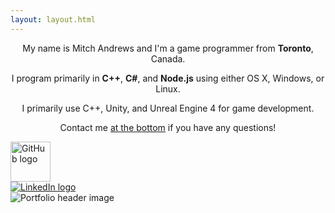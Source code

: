 ```yaml
---
layout: layout.html
---
```

<div class="home" style="text-align:center;">
    <div class="block top left"></div>
    <div class="block bottom left"></div>
    <div class="block top right"></div>
    <div class="block bottom right"></div>
    <p>My name is Mitch Andrews and I'm a game programmer from
        <strong>Toronto</strong>, Canada.</p>
    <p>I program primarily in
        <strong>C++</strong>,
        <strong>C#</strong>, and
        <strong>Node.js</strong> using either OS X, Windows, or Linux.</p>
    <p>I primarily use C++, Unity, and Unreal Engine 4 for game development.</p>
    <p>Contact me
        <a href="#contact">at the bottom</a> if you have any questions!</p>
</div>
<div class="account">
    <div class="box section">
        <div class="block top left"></div>
        <div class="block bottom left"></div>
        <div class="block top right"></div>
        <div class="block bottom right"></div>
        <a href="https://github.com/wobbier?tab=repositories">
            <img src="img/GitHub-Mark.png" height="64px" alt="GitHub logo" />
        </a>
    </div>
    <div class="box section last">
        <div class="block top left"></div>
        <div class="block bottom left"></div>
        <div class="block top right"></div>
        <div class="block bottom right"></div>
        <a href="https://ca.linkedin.com/in/mitchellandrews">
            <img src="img/linkedin.png" alt="LinkedIn logo" />
        </a>
    </div>
    <div class="clearfix"></div>
</div>
<div id="gamesHeader">
    <img src="img/portfolio.png" alt="Portfolio header image" />
</div>
<!--div class="games">
    <div class="game">
        <div class="gameThumb">
            <div class="block top left"></div>
            <div class="block bottom left"></div>
            <div class="block bottom right"></div>
            <a href="{{url}}">
                <img src="{{thumb}}" />
            </a>
            <a href="/game/{{slug}}">
                <img src="{{thumb}}" />
            </a>
        </div>
        <div class="gameTitle {{^thumb}}noThumb{{/thumb}}">
            {{^thumb}}
            <div class="block top left"></div>
            <div class="block bottom left"></div>
            {{/thumb}}
            <div class="block top right"></div>
            <div class="block bottom right"></div>
            <h1>
                <a href='{{#external}}{{url}}{{/external}}{{^external}}/game/{{slug}}{{/external}}'>{{title}}</a> -
                <span class="date">{{date}}</span>
            </h1>
        </div>
        <div class="gameContent {{^thumb}}noThumb{{/thumb}}">
            <div class="block top left"></div>
            <div class="block bottom left"></div>
            <div class="block top right"></div>
            <div class="block bottom right"></div>
            <p>{{{description}}}</p>
        </div>
        <div class="clearfix"></div>
    </div>
    {{/hidden}} {{/games}}
</div-->